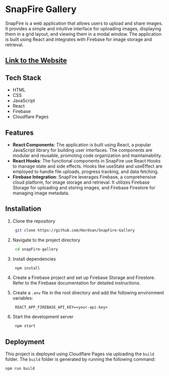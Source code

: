 # SnapFire Gallery

SnapFire is a web application that allows users to upload and share images. It provides a simple and intuitive interface for uploading images, displaying them in a grid layout, and viewing them in a modal window. The application is built using React and integrates with Firebase for image storage and retrieval.

## [Link to the Website](https://snapfire-gallery.pages.dev/)

## Tech Stack

- HTML
- CSS
- JavaScript
- React
- Firebase
- Cloudflare Pages

## Features

- **React Components**: The application is built using React, a popular JavaScript library for building user interfaces. The components are modular and reusable, promoting code organization and maintainability.
- **React Hooks**: The functional components in SnapFire use React Hooks to manage state and side effects. Hooks like useState and useEffect are employed to handle file uploads, progress tracking, and data fetching.
- **Firebase Integration**: SnapFire leverages Firebase, a comprehensive cloud platform, for image storage and retrieval. It utilizes Firebase Storage for uploading and storing images, and Firebase Firestore for managing image metadata.

## Installation

1. Clone the repository

   ```bash
    git clone https://github.com/Hardvan/SnapFire-Gallery
   ```

2. Navigate to the project directory

   ```bash
    cd snapFire-gallery
   ```

3. Install dependencies

   ```bash
    npm install
   ```

4. Create a Firebase project and set up Firebase Storage and Firestore. Refer to the Firebase documentation for detailed instructions.

5. Create a `.env` file in the root directory and add the following environment variables:

   ```env
    REACT_APP_FIREBASE_API_KEY=<your-api-key>
   ```

6. Start the development server

   ```bash
    npm start
   ```

## Deployment

This project is deployed using Cloudflare Pages via uploading the `build` folder. The `build` folder is generated by running the following command:

```bash
npm run build
```
